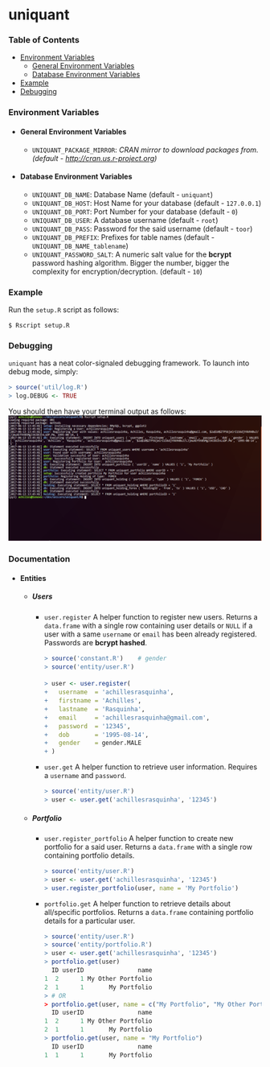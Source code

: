 # uniquant

### Table of Contents
* [Environment Variables](#environment-variables)
  * [General Environment Variables](#general-environment-variables)
  * [Database Environment Variables](#database-environment-variables)
* [Example](#example)
* [Debugging](#debugging)

### Environment Variables
* #### General Environment Variables
  * `UNIQUANT_PACKAGE_MIRROR`: *CRAN mirror to download packages from. (default - http://cran.us.r-project.org)*

* #### Database Environment Variables
  * `UNIQUANT_DB_NAME`: Database Name (default - `uniquant`)
  * `UNIQUANT_DB_HOST`: Host Name for your database (default - `127.0.0.1`)
  * `UNIQUANT_DB_PORT`: Port Number for your database (default - `0`)
  * `UNIQUANT_DB_USER`: A database username (default - `root`)
  * `UNIQUANT_DB_PASS`: Password for the said username (default - `toor`)
  * `UNIQUANT_DB_PREFIX`: Prefixes for table names (default - `UNIQUANT_DB_NAME_tablename`)
  * `UNIQUANT_PASSWORD_SALT`: A numeric salt value for the **bcrypt** password hashing algorithm. Bigger the number, bigger the complexity for encryption/decryption. (default - `10`)

### Example
Run the `setup.R` script as follows:
```console
$ Rscript setup.R
```

### Debugging
`uniquant` has a neat color-signaled debugging framework. To launch into debug mode, simply:
```r
> source('util/log.R')
> log.DEBUG <- TRUE
```

You should then have your terminal output as follows:
![](.github/debugging.png)

### Documentation

* #### Entities
  * ##### Users
    * `user.register`
      A helper function to register new users. Returns a `data.frame` with a single row containing user details or `NULL` if a user with a same `username` or `email` has been already registered. Passwords are **bcrypt hashed**.
      ```r
      > source('constant.R')    # gender
      > source('entity/user.R')

      > user <- user.register(
      +   username  = 'achillesrasquinha',
      +   firstname = 'Achilles',
      +   lastname  = 'Rasquinha',
      +   email     = 'achillesrasquinha@gmail.com',
      +   password  = '12345',
      +   dob       = '1995-08-14',
      +   gender    = gender.MALE
      + )
      ```
    * `user.get`
      A helper function to retrieve user information. Requires a `username` and `password`.
      ```r
      > source('entity/user.R')
      > user <- user.get('achillesrasquinha', '12345')
      ```
  * ##### Portfolio
    * `user.register_portfolio`
      A helper function to create new portfolio for a said user. Returns a `data.frame` with a single row containing portfolio details.
      ```r
      > source('entity/user.R')
      > user <- user.get('achillesrasquinha', '12345')
      > user.register_portfolio(user, name = 'My Portfolio')
      ```
    * `portfolio.get`
      A helper function to retrieve details about all/specific portfolios. Returns a `data.frame` containing portfolio details for a particular user.
      ```r
      > source('entity/user.R')
      > source('entity/portfolio.R')
      > user <- user.get('achillesrasquinha', '12345')
      > portfolio.get(user)
        ID userID               name
      1  2      1 My Other Portfolio
      2  1      1       My Portfolio
      > # OR
      > portfolio.get(user, name = c("My Portfolio", "My Other Portfolio"))
        ID userID               name
      1  2      1 My Other Portfolio
      2  1      1       My Portfolio
      > portfolio.get(user, name = "My Portfolio")
        ID userID               name
      1  1      1       My Portfolio
